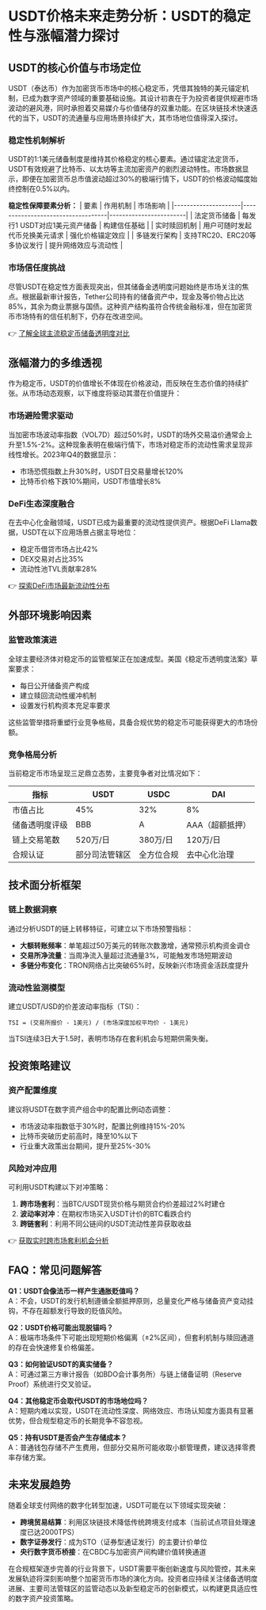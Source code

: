 # USDT价格未来走势分析：USDT的稳定性与涨幅潜力探讨

## USDT的核心价值与市场定位
USDT（泰达币）作为加密货币市场中的核心稳定币，凭借其独特的美元锚定机制，已成为数字资产领域的重要基础设施。其设计初衷在于为投资者提供规避市场波动的避风港，同时承担着交易媒介与价值储存的双重功能。在区块链技术快速迭代的当下，USDT的流通量与应用场景持续扩大，其市场地位值得深入探讨。

### 稳定性机制解析
USDT的1:1美元储备制度是维持其价格稳定的核心要素。通过锚定法定货币，USDT有效规避了比特币、以太坊等主流加密资产的剧烈波动特性。市场数据显示，即便在加密货币总市值波动超过30%的极端行情下，USDT的价格波动幅度始终控制在0.5%以内。

**稳定性保障要素分析：**
| 要素                | 作用机制                          | 市场影响               |
|---------------------|-----------------------------------|------------------------|
| 法定货币储备        | 每发行1 USDT对应1美元资产储备     | 构建信任基础           |
| 实时赎回机制        | 用户可随时发起代币兑换美元请求    | 强化价格锚定效应       |
| 多链发行架构        | 支持TRC20、ERC20等多协议发行      | 提升网络效应与流动性   |

### 市场信任度挑战
尽管USDT在稳定性方面表现突出，但其储备金透明度问题始终是市场关注的焦点。根据最新审计报告，Tether公司持有的储备资产中，现金及等价物占比达85%，其余为商业票据与国债。这种资产结构虽符合传统金融标准，但在加密货币市场特有的信任机制下，仍存在改进空间。

👉 [了解全球主流稳定币储备透明度对比](https://bit.ly/okx_welcome)

## 涨幅潜力的多维透视
作为稳定币，USDT的价值增长不体现在价格波动，而反映在生态价值的持续扩张。从市场动态观察，以下维度将驱动其潜在价值提升：

### 市场避险需求驱动
当加密市场波动率指数（VOL7D）超过50%时，USDT的场外交易溢价通常会上升至1.5%-2%。这种现象表明在极端行情下，市场对稳定币的流动性需求呈现非线性增长。2023年Q4的数据显示：
- 市场恐慌指数上升30%时，USDT日交易量增长120%
- 比特币价格下跌10%期间，USDT市值增长8%

### DeFi生态深度融合
在去中心化金融领域，USDT已成为最重要的流动性提供资产。根据DeFi Llama数据，USDT在以下应用场景占据主导地位：
- 稳定币借贷市场占比42%
- DEX交易对占比35%
- 流动性池TVL贡献率28%

👉 [探索DeFi市场最新流动性分布](https://bit.ly/okx_welcome)

## 外部环境影响因素
### 监管政策演进
全球主要经济体对稳定币的监管框架正在加速成型。美国《稳定币透明度法案》草案要求：
- 每日公开储备资产构成
- 建立赎回流动性缓冲机制
- 设置发行机构资本充足率要求

这些监管举措将重塑行业竞争格局，具备合规优势的稳定币可能获得更大的市场份额。

### 竞争格局分析
当前稳定币市场呈现三足鼎立态势，主要竞争者对比情况如下：

| 指标          | USDT       | USDC       | DAI        |
|---------------|------------|------------|------------|
| 市值占比      | 45%        | 32%        | 8%         |
| 储备透明度评级| BBB        | A          | AAA（超额抵押）|
| 链上交易笔数  | 520万/日   | 380万/日   | 120万/日   |
| 合规认证      | 部分司法管辖区 | 全方位合规 | 去中心化治理 |

## 技术面分析框架
### 链上数据洞察
通过分析USDT的链上转移特征，可建立以下市场预警指标：
- **大额转账频率**：单笔超过50万美元的转账次数激增，通常预示机构资金调仓
- **交易所净流量**：当周净流入量超过流通量3%，可能触发市场短期波动
- **多链分布变化**：TRON网络占比突破65%时，反映新兴市场资金活跃度提升

### 流动性监测模型
建立USDT/USD的价差波动率指标（TSI）：
```
TSI = (交易所报价 - 1美元) / (市场深度加权平均价 - 1美元)
```
当TSI连续3日大于1.5时，表明市场存在套利机会与短期供需失衡。

## 投资策略建议
### 资产配置维度
建议将USDT在数字资产组合中的配置比例动态调整：
- 市场波动率指数低于30%时，配置比例维持15%-20%
- 比特币突破历史前高时，降至10%以下
- 行业重大政策出台期间，提升至25%-30%

### 风险对冲应用
可利用USDT构建以下对冲策略：
1. **跨市场套利**：当BTC/USDT现货价格与期货合约价差超过2%时建仓
2. **波动率对冲**：在期权市场买入USDT计价的BTC看跌合约
3. **跨链套利**：利用不同公链间的USDT流动性差异获取收益

👉 [获取实时跨市场套利机会分析](https://bit.ly/okx_welcome)

## FAQ：常见问题解答
**Q1：USDT会像法币一样产生通胀贬值吗？**  
A：不会，USDT的发行机制遵循全额抵押原则，总量变化严格与储备资产变动挂钩，不存在超额发行导致的贬值风险。

**Q2：USDT价格可能出现脱锚吗？**  
A：极端市场条件下可能出现短期价格偏离（±2%区间），但套利机制与赎回通道的存在会快速修复价格偏差。

**Q3：如何验证USDT的真实储备？**  
A：可通过第三方审计报告（如BDO会计事务所）与链上储备证明（Reserve Proof）系统进行交叉验证。

**Q4：其他稳定币会取代USDT的市场地位吗？**  
A：短期内难以实现，USDT在流动性深度、网络效应、市场认知度方面具有显著优势，但合规型稳定币的长期竞争不容忽视。

**Q5：持有USDT是否会产生存储成本？**  
A：普通钱包存储不产生费用，但部分交易所可能收取小额管理费，建议选择零费率存储方案。

## 未来发展趋势
随着全球支付网络的数字化转型加速，USDT可能在以下领域实现突破：
- **跨境贸易结算**：利用区块链技术降低传统跨境支付成本（当前试点项目处理速度已达2000TPS）
- **数字证券发行**：成为STO（证券型通证发行）的主要计价单位
- **央行数字货币桥接**：在CBDC与加密资产间构建价值转换通道

在合规框架逐步完善的行业背景下，USDT需要平衡创新速度与风险管控，其未来发展轨迹将深刻影响整个加密货币市场的演化方向。投资者应持续关注储备透明度进展、主要司法管辖区的监管动态以及新型稳定币的创新模式，以构建更具适应性的数字资产投资策略。
